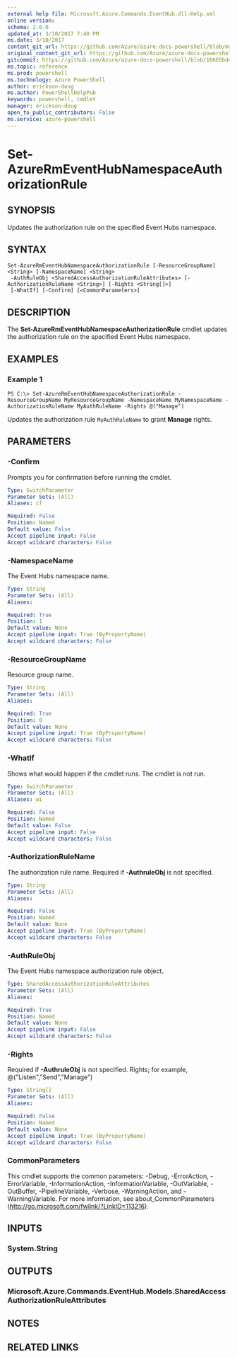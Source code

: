 ```yaml
---
external help file: Microsoft.Azure.Commands.EventHub.dll-Help.xml
online version: 
schema: 2.0.0
updated_at: 3/10/2017 7:40 PM
ms.date: 3/10/2017
content_git_url: https://github.com/Azure/azure-docs-powershell/blob/master/azureps-cmdlets-docs/ResourceManager/AzureRM.EventHub/vTrue/Set-AzureRmEventHubNamespaceAuthorizationRule.md
original_content_git_url: https://github.com/Azure/azure-docs-powershell/blob/master/azureps-cmdlets-docs/ResourceManager/AzureRM.EventHub/vTrue/Set-AzureRmEventHubNamespaceAuthorizationRule.md
gitcommit: https://github.com/Azure/azure-docs-powershell/blob/16665bd43882b185a8143de54e498a0463907aa7/azureps-cmdlets-docs/ResourceManager/AzureRM.EventHub/vTrue/Set-AzureRmEventHubNamespaceAuthorizationRule.md
ms.topic: reference
ms.prod: powershell
ms.technology: Azure PowerShell
author: erickson-doug
ms.author: PowerShellHelpPub
keywords: powershell, cmdlet
manager: erickson-doug
open_to_public_contributors: False
ms.service: azure-powershell
---
```


# Set-AzureRmEventHubNamespaceAuthorizationRule

## SYNOPSIS
Updates the authorization rule on the specified Event Hubs namespace.

## SYNTAX

```
Set-AzureRmEventHubNamespaceAuthorizationRule [-ResourceGroupName] <String> [-NamespaceName] <String>
 -AuthRuleObj <SharedAccessAuthorizationRuleAttributes> [-AuthorizationRuleName <String>] [-Rights <String[]>]
 [-WhatIf] [-Confirm] [<CommonParameters>]
```

## DESCRIPTION
The **Set-AzureRmEventHubNamespaceAuthorizationRule** cmdlet updates the authorization rule on the specified Event Hubs namespace.

## EXAMPLES

### Example 1
```
PS C:\> Set-AzureRmEventHubNamespaceAuthorizationRule -ResourceGroupName MyResourceGroupName -NamespaceName MyNamespaceName -AuthorizationRuleName MyAuthRuleName -Rights @("Manage")
```

Updates the authorization rule `MyAuthRuleName` to grant **Manage** rights.

## PARAMETERS

### -Confirm
Prompts you for confirmation before running the cmdlet.

```yaml
Type: SwitchParameter
Parameter Sets: (All)
Aliases: cf

Required: False
Position: Named
Default value: False
Accept pipeline input: False
Accept wildcard characters: False
```

### -NamespaceName
The Event Hubs namespace name.

```yaml
Type: String
Parameter Sets: (All)
Aliases: 

Required: True
Position: 1
Default value: None
Accept pipeline input: True (ByPropertyName)
Accept wildcard characters: False
```

### -ResourceGroupName
Resource group name.

```yaml
Type: String
Parameter Sets: (All)
Aliases: 

Required: True
Position: 0
Default value: None
Accept pipeline input: True (ByPropertyName)
Accept wildcard characters: False
```

### -WhatIf
Shows what would happen if the cmdlet runs.
The cmdlet is not run.

```yaml
Type: SwitchParameter
Parameter Sets: (All)
Aliases: wi

Required: False
Position: Named
Default value: False
Accept pipeline input: False
Accept wildcard characters: False
```

### -AuthorizationRuleName
The authorization rule name. Required if **-AuthruleObj** is not specified.

```yaml
Type: String
Parameter Sets: (All)
Aliases: 

Required: False
Position: Named
Default value: None
Accept pipeline input: True (ByPropertyName)
Accept wildcard characters: False
```

### -AuthRuleObj
The Event Hubs namespace authorization rule object.

```yaml
Type: SharedAccessAuthorizationRuleAttributes
Parameter Sets: (All)
Aliases: 

Required: True
Position: Named
Default value: None
Accept pipeline input: False
Accept wildcard characters: False
```

### -Rights
Required if **-AuthruleObj** is not specified.
Rights; for example, 
@("Listen","Send","Manage")

```yaml
Type: String[]
Parameter Sets: (All)
Aliases: 

Required: False
Position: Named
Default value: None
Accept pipeline input: True (ByPropertyName)
Accept wildcard characters: False
```

### CommonParameters
This cmdlet supports the common parameters: -Debug, -ErrorAction, -ErrorVariable, -InformationAction, -InformationVariable, -OutVariable, -OutBuffer, -PipelineVariable, -Verbose, -WarningAction, and -WarningVariable. For more information, see about_CommonParameters (http://go.microsoft.com/fwlink/?LinkID=113216).

## INPUTS

### System.String

## OUTPUTS

### Microsoft.Azure.Commands.EventHub.Models.SharedAccessAuthorizationRuleAttributes

## NOTES

## RELATED LINKS

